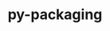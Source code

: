 ---
title: "py-packaging"
layout: cache
categories: [package, develop-2023-10-01]
meta: {"versions": ["23.1"], "compilers": ["apple-clang@=14.0.0", "cce@=15.0.1", "gcc@=11.1.0", "gcc@=11.3.0", "gcc@=12.1.0", "gcc@=7.3.1", "gcc@=7.5.0", "oneapi@=2023.2.0"], "oss": ["amzn2", "rhel8", "ubuntu18.04", "ubuntu20.04", "ubuntu22.04", "ventura"], "platforms": ["darwin", "linux"], "targets": ["aarch64", "neoverse_n1", "ppc64le", "x86_64", "x86_64_v3", "zen4"], "stacks": ["aws-isc", "aws-isc-aarch64", "data-vis-sdk", "e4s", "e4s-cray-rhel", "e4s-oneapi", "e4s-power", "ml-darwin-aarch64-mps", "ml-linux-x86_64-cpu", "ml-linux-x86_64-cuda", "ml-linux-x86_64-rocm", "radiuss", "root", "tutorial"], "num_specs": 25, "num_specs_by_stack": {"root": 25, "ml-darwin-aarch64-mps": 4, "aws-isc-aarch64": 2, "aws-isc": 1, "e4s-cray-rhel": 1, "e4s": 2, "radiuss": 2, "e4s-power": 3, "e4s-oneapi": 1, "data-vis-sdk": 2, "ml-linux-x86_64-rocm": 6, "ml-linux-x86_64-cpu": 6, "ml-linux-x86_64-cuda": 6, "tutorial": 1}}
spec_details: [{"hash": "sflgpducfmdbc6x5ejxr6nuh2eo3dees", "compiler": "apple-clang@=14.0.0", "versions": ["23.1"], "os": "ventura", "platform": "darwin", "target": "aarch64", "variants": ["build_system=python_pip"], "stacks": ["root", "ml-darwin-aarch64-mps"], "size": "-", "tarball": "https://binaries.spack.io/releases/develop-2023-10-01/build_cache/darwin-ventura-aarch64/apple-clang-14.0.0/py-packaging-23.1/darwin-ventura-aarch64-apple-clang-14.0.0-py-packaging-23.1-sflgpducfmdbc6x5ejxr6nuh2eo3dees.spack"}, {"hash": "kbt62ai4bc232yyxdxq3r4zrdgosgovl", "compiler": "apple-clang@=14.0.0", "versions": ["23.1"], "os": "ventura", "platform": "darwin", "target": "aarch64", "variants": ["build_system=python_pip"], "stacks": ["root", "ml-darwin-aarch64-mps"], "size": "-", "tarball": "https://binaries.spack.io/releases/develop-2023-10-01/build_cache/darwin-ventura-aarch64/apple-clang-14.0.0/py-packaging-23.1/darwin-ventura-aarch64-apple-clang-14.0.0-py-packaging-23.1-kbt62ai4bc232yyxdxq3r4zrdgosgovl.spack"}, {"hash": "6tgsejsbb6ebdwtp4bzmm2cyl2uoj5wh", "compiler": "apple-clang@=14.0.0", "versions": ["23.1"], "os": "ventura", "platform": "darwin", "target": "aarch64", "variants": ["build_system=python_pip"], "stacks": ["root", "ml-darwin-aarch64-mps"], "size": "-", "tarball": "https://binaries.spack.io/releases/develop-2023-10-01/build_cache/darwin-ventura-aarch64/apple-clang-14.0.0/py-packaging-23.1/darwin-ventura-aarch64-apple-clang-14.0.0-py-packaging-23.1-6tgsejsbb6ebdwtp4bzmm2cyl2uoj5wh.spack"}, {"hash": "3z2dnjx4o6ejyhbvdqq25g2c2tdvieqq", "compiler": "apple-clang@=14.0.0", "versions": ["23.1"], "os": "ventura", "platform": "darwin", "target": "aarch64", "variants": ["build_system=python_pip"], "stacks": ["root", "ml-darwin-aarch64-mps"], "size": "-", "tarball": "https://binaries.spack.io/releases/develop-2023-10-01/build_cache/darwin-ventura-aarch64/apple-clang-14.0.0/py-packaging-23.1/darwin-ventura-aarch64-apple-clang-14.0.0-py-packaging-23.1-3z2dnjx4o6ejyhbvdqq25g2c2tdvieqq.spack"}, {"hash": "423g5igjkmcv2t6wehkfkndpotabqoih", "compiler": "gcc@=7.3.1", "versions": ["23.1"], "os": "amzn2", "platform": "linux", "target": "aarch64", "variants": ["build_system=python_pip"], "stacks": ["root", "aws-isc-aarch64"], "size": "-", "tarball": "https://binaries.spack.io/releases/develop-2023-10-01/build_cache/linux-amzn2-aarch64/gcc-7.3.1/py-packaging-23.1/linux-amzn2-aarch64-gcc-7.3.1-py-packaging-23.1-423g5igjkmcv2t6wehkfkndpotabqoih.spack"}, {"hash": "2w2sp455jqd2vguyesj73udzocdu4njh", "compiler": "gcc@=7.3.1", "versions": ["23.1"], "os": "amzn2", "platform": "linux", "target": "neoverse_n1", "variants": ["build_system=python_pip"], "stacks": ["root", "aws-isc-aarch64"], "size": "-", "tarball": "https://binaries.spack.io/releases/develop-2023-10-01/build_cache/linux-amzn2-neoverse_n1/gcc-7.3.1/py-packaging-23.1/linux-amzn2-neoverse_n1-gcc-7.3.1-py-packaging-23.1-2w2sp455jqd2vguyesj73udzocdu4njh.spack"}, {"hash": "uqvkd6nmu7vecuvf7hpbs27zuhl5hnrg", "compiler": "gcc@=7.3.1", "versions": ["23.1"], "os": "amzn2", "platform": "linux", "target": "x86_64_v3", "variants": ["build_system=python_pip"], "stacks": ["root", "aws-isc"], "size": "-", "tarball": "https://binaries.spack.io/releases/develop-2023-10-01/build_cache/linux-amzn2-x86_64_v3/gcc-7.3.1/py-packaging-23.1/linux-amzn2-x86_64_v3-gcc-7.3.1-py-packaging-23.1-uqvkd6nmu7vecuvf7hpbs27zuhl5hnrg.spack"}, {"hash": "hdsno3borcd7k4nirrtjig2sbj5ssmci", "compiler": "cce@=15.0.1", "versions": ["23.1"], "os": "rhel8", "platform": "linux", "target": "zen4", "variants": ["build_system=python_pip"], "stacks": ["root", "e4s-cray-rhel"], "size": "-", "tarball": "https://binaries.spack.io/releases/develop-2023-10-01/build_cache/linux-rhel8-zen4/cce-15.0.1/py-packaging-23.1/linux-rhel8-zen4-cce-15.0.1-py-packaging-23.1-hdsno3borcd7k4nirrtjig2sbj5ssmci.spack"}, {"hash": "sjr24hbhsd7yl337fab4isemk5gs5bmo", "compiler": "gcc@=11.1.0", "versions": ["23.1"], "os": "ubuntu20.04", "platform": "linux", "target": "x86_64_v3", "variants": ["build_system=python_pip"], "stacks": ["e4s", "root"], "size": "-", "tarball": "https://binaries.spack.io/releases/develop-2023-10-01/build_cache/linux-ubuntu20.04-x86_64_v3/gcc-11.1.0/py-packaging-23.1/linux-ubuntu20.04-x86_64_v3-gcc-11.1.0-py-packaging-23.1-sjr24hbhsd7yl337fab4isemk5gs5bmo.spack"}, {"hash": "daiitxmmqf5kxm3kv6qyoxmpijxpax5p", "compiler": "gcc@=7.5.0", "versions": ["23.1"], "os": "ubuntu18.04", "platform": "linux", "target": "x86_64_v3", "variants": ["build_system=python_pip"], "stacks": ["root", "radiuss"], "size": "-", "tarball": "https://binaries.spack.io/releases/develop-2023-10-01/build_cache/linux-ubuntu18.04-x86_64_v3/gcc-7.5.0/py-packaging-23.1/linux-ubuntu18.04-x86_64_v3-gcc-7.5.0-py-packaging-23.1-daiitxmmqf5kxm3kv6qyoxmpijxpax5p.spack"}, {"hash": "wakixrsvcwfeu3h7uomwqabcpp5pqxx5", "compiler": "gcc@=7.5.0", "versions": ["23.1"], "os": "ubuntu18.04", "platform": "linux", "target": "x86_64_v3", "variants": ["build_system=python_pip"], "stacks": ["root", "radiuss"], "size": "-", "tarball": "https://binaries.spack.io/releases/develop-2023-10-01/build_cache/linux-ubuntu18.04-x86_64_v3/gcc-7.5.0/py-packaging-23.1/linux-ubuntu18.04-x86_64_v3-gcc-7.5.0-py-packaging-23.1-wakixrsvcwfeu3h7uomwqabcpp5pqxx5.spack"}, {"hash": "vies5x5ak5xvfo3nhlgqtwed3ycm4tf3", "compiler": "gcc@=11.1.0", "versions": ["23.1"], "os": "ubuntu20.04", "platform": "linux", "target": "ppc64le", "variants": ["build_system=python_pip"], "stacks": ["e4s-power", "root"], "size": "-", "tarball": "https://binaries.spack.io/releases/develop-2023-10-01/build_cache/linux-ubuntu20.04-ppc64le/gcc-11.1.0/py-packaging-23.1/linux-ubuntu20.04-ppc64le-gcc-11.1.0-py-packaging-23.1-vies5x5ak5xvfo3nhlgqtwed3ycm4tf3.spack"}, {"hash": "44fq4s74i7ukqiyzciy7fnwozsl6qhv7", "compiler": "gcc@=11.1.0", "versions": ["23.1"], "os": "ubuntu20.04", "platform": "linux", "target": "ppc64le", "variants": ["build_system=python_pip"], "stacks": ["e4s-power", "root"], "size": "-", "tarball": "https://binaries.spack.io/releases/develop-2023-10-01/build_cache/linux-ubuntu20.04-ppc64le/gcc-11.1.0/py-packaging-23.1/linux-ubuntu20.04-ppc64le-gcc-11.1.0-py-packaging-23.1-44fq4s74i7ukqiyzciy7fnwozsl6qhv7.spack"}, {"hash": "luukzuaujjvvmcm3hrgcpl5seacutg4i", "compiler": "gcc@=11.1.0", "versions": ["23.1"], "os": "ubuntu20.04", "platform": "linux", "target": "ppc64le", "variants": ["build_system=python_pip"], "stacks": ["e4s-power", "root"], "size": "-", "tarball": "https://binaries.spack.io/releases/develop-2023-10-01/build_cache/linux-ubuntu20.04-ppc64le/gcc-11.1.0/py-packaging-23.1/linux-ubuntu20.04-ppc64le-gcc-11.1.0-py-packaging-23.1-luukzuaujjvvmcm3hrgcpl5seacutg4i.spack"}, {"hash": "rzmawyna2yusfuohpg6v4kxucop3gwmr", "compiler": "oneapi@=2023.2.0", "versions": ["23.1"], "os": "ubuntu20.04", "platform": "linux", "target": "x86_64", "variants": ["build_system=python_pip"], "stacks": ["root", "e4s-oneapi"], "size": "-", "tarball": "https://binaries.spack.io/releases/develop-2023-10-01/build_cache/linux-ubuntu20.04-x86_64/oneapi-2023.2.0/py-packaging-23.1/linux-ubuntu20.04-x86_64-oneapi-2023.2.0-py-packaging-23.1-rzmawyna2yusfuohpg6v4kxucop3gwmr.spack"}, {"hash": "ftua36oszxbf5w5nlaua3mxxtevgsvom", "compiler": "gcc@=11.1.0", "versions": ["23.1"], "os": "ubuntu20.04", "platform": "linux", "target": "x86_64_v3", "variants": ["build_system=python_pip"], "stacks": ["root", "data-vis-sdk"], "size": "-", "tarball": "https://binaries.spack.io/releases/develop-2023-10-01/build_cache/linux-ubuntu20.04-x86_64_v3/gcc-11.1.0/py-packaging-23.1/linux-ubuntu20.04-x86_64_v3-gcc-11.1.0-py-packaging-23.1-ftua36oszxbf5w5nlaua3mxxtevgsvom.spack"}, {"hash": "2lssrbzctt4xfzlmtrnmbnyga2jqh4iy", "compiler": "gcc@=11.1.0", "versions": ["23.1"], "os": "ubuntu20.04", "platform": "linux", "target": "x86_64_v3", "variants": ["build_system=python_pip"], "stacks": ["root", "data-vis-sdk"], "size": "-", "tarball": "https://binaries.spack.io/releases/develop-2023-10-01/build_cache/linux-ubuntu20.04-x86_64_v3/gcc-11.1.0/py-packaging-23.1/linux-ubuntu20.04-x86_64_v3-gcc-11.1.0-py-packaging-23.1-2lssrbzctt4xfzlmtrnmbnyga2jqh4iy.spack"}, {"hash": "k3vnqxier5lrv5pa2aar6hdgo6kyu45k", "compiler": "gcc@=11.1.0", "versions": ["23.1"], "os": "ubuntu20.04", "platform": "linux", "target": "x86_64_v3", "variants": ["build_system=python_pip"], "stacks": ["e4s", "root"], "size": "-", "tarball": "https://binaries.spack.io/releases/develop-2023-10-01/build_cache/linux-ubuntu20.04-x86_64_v3/gcc-11.1.0/py-packaging-23.1/linux-ubuntu20.04-x86_64_v3-gcc-11.1.0-py-packaging-23.1-k3vnqxier5lrv5pa2aar6hdgo6kyu45k.spack"}, {"hash": "caopnoebwukwxnzsumsn7sif72fidogu", "compiler": "gcc@=11.3.0", "versions": ["23.1"], "os": "ubuntu22.04", "platform": "linux", "target": "x86_64_v3", "variants": ["build_system=python_pip"], "stacks": ["ml-linux-x86_64-rocm", "ml-linux-x86_64-cpu", "root", "ml-linux-x86_64-cuda"], "size": "-", "tarball": "https://binaries.spack.io/releases/develop-2023-10-01/build_cache/linux-ubuntu22.04-x86_64_v3/gcc-11.3.0/py-packaging-23.1/linux-ubuntu22.04-x86_64_v3-gcc-11.3.0-py-packaging-23.1-caopnoebwukwxnzsumsn7sif72fidogu.spack"}, {"hash": "umrc35pkolkntwgu2uyiuba45eyilwiv", "compiler": "gcc@=11.3.0", "versions": ["23.1"], "os": "ubuntu22.04", "platform": "linux", "target": "x86_64_v3", "variants": ["build_system=python_pip"], "stacks": ["ml-linux-x86_64-rocm", "ml-linux-x86_64-cpu", "root", "ml-linux-x86_64-cuda"], "size": "-", "tarball": "https://binaries.spack.io/releases/develop-2023-10-01/build_cache/linux-ubuntu22.04-x86_64_v3/gcc-11.3.0/py-packaging-23.1/linux-ubuntu22.04-x86_64_v3-gcc-11.3.0-py-packaging-23.1-umrc35pkolkntwgu2uyiuba45eyilwiv.spack"}, {"hash": "5r6swv6gn4qe6k7etrghjqb66ji3rew5", "compiler": "gcc@=11.3.0", "versions": ["23.1"], "os": "ubuntu22.04", "platform": "linux", "target": "x86_64_v3", "variants": ["build_system=python_pip"], "stacks": ["ml-linux-x86_64-rocm", "ml-linux-x86_64-cpu", "root", "ml-linux-x86_64-cuda"], "size": "-", "tarball": "https://binaries.spack.io/releases/develop-2023-10-01/build_cache/linux-ubuntu22.04-x86_64_v3/gcc-11.3.0/py-packaging-23.1/linux-ubuntu22.04-x86_64_v3-gcc-11.3.0-py-packaging-23.1-5r6swv6gn4qe6k7etrghjqb66ji3rew5.spack"}, {"hash": "6ijv5weyxkcu3aejgjc3c2luqvfykiws", "compiler": "gcc@=11.3.0", "versions": ["23.1"], "os": "ubuntu22.04", "platform": "linux", "target": "x86_64_v3", "variants": ["build_system=python_pip"], "stacks": ["ml-linux-x86_64-rocm", "ml-linux-x86_64-cpu", "root", "ml-linux-x86_64-cuda"], "size": "-", "tarball": "https://binaries.spack.io/releases/develop-2023-10-01/build_cache/linux-ubuntu22.04-x86_64_v3/gcc-11.3.0/py-packaging-23.1/linux-ubuntu22.04-x86_64_v3-gcc-11.3.0-py-packaging-23.1-6ijv5weyxkcu3aejgjc3c2luqvfykiws.spack"}, {"hash": "kzbdqfmc2e4f6whsv2eaipb6n3oyh2hn", "compiler": "gcc@=11.3.0", "versions": ["23.1"], "os": "ubuntu22.04", "platform": "linux", "target": "x86_64_v3", "variants": ["build_system=python_pip"], "stacks": ["ml-linux-x86_64-rocm", "ml-linux-x86_64-cpu", "root", "ml-linux-x86_64-cuda"], "size": "-", "tarball": "https://binaries.spack.io/releases/develop-2023-10-01/build_cache/linux-ubuntu22.04-x86_64_v3/gcc-11.3.0/py-packaging-23.1/linux-ubuntu22.04-x86_64_v3-gcc-11.3.0-py-packaging-23.1-kzbdqfmc2e4f6whsv2eaipb6n3oyh2hn.spack"}, {"hash": "b6fi7hs2eiw7te4k2unsikn7r423esb3", "compiler": "gcc@=11.3.0", "versions": ["23.1"], "os": "ubuntu22.04", "platform": "linux", "target": "x86_64_v3", "variants": ["build_system=python_pip"], "stacks": ["ml-linux-x86_64-rocm", "ml-linux-x86_64-cpu", "root", "ml-linux-x86_64-cuda"], "size": "-", "tarball": "https://binaries.spack.io/releases/develop-2023-10-01/build_cache/linux-ubuntu22.04-x86_64_v3/gcc-11.3.0/py-packaging-23.1/linux-ubuntu22.04-x86_64_v3-gcc-11.3.0-py-packaging-23.1-b6fi7hs2eiw7te4k2unsikn7r423esb3.spack"}, {"hash": "6ntxolzdrstdmx7ntdiex22z73hvtati", "compiler": "gcc@=12.1.0", "versions": ["23.1"], "os": "ubuntu22.04", "platform": "linux", "target": "x86_64_v3", "variants": ["build_system=python_pip"], "stacks": ["root", "tutorial"], "size": "-", "tarball": "https://binaries.spack.io/releases/develop-2023-10-01/build_cache/linux-ubuntu22.04-x86_64_v3/gcc-12.1.0/py-packaging-23.1/linux-ubuntu22.04-x86_64_v3-gcc-12.1.0-py-packaging-23.1-6ntxolzdrstdmx7ntdiex22z73hvtati.spack"}]
---